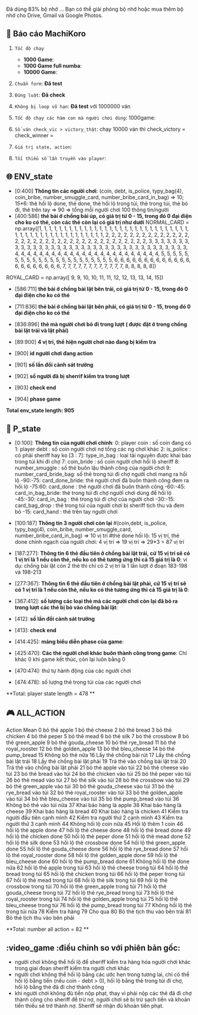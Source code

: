 Đã dùng 83% bộ nhớ … Bạn có thể giải phóng bộ nhớ hoặc mua thêm bộ nhớ cho Drive, Gmail và Google Photos.
## :dart: Báo cáo MachiKoro
1.   `Tốc độ chạy`
      - **1000 Game**: 
      - **1000 Game full numba**: 
      - **10000 Game**: 

2. `Chuẩn form`: **Đã test**
3. `Đúng luật`: **Đã check**
4. `Không bị loop vô hạn`: **Đã test** với 1000000 ván
5. `Tốc độ chạy các hàm con mà người chơi dùng`: 1000game: 
6. `Số ván check_vic > victory_thật`: chạy 10000 ván thì check_victory = check_winner = 
7. `Giá trị state, action`:
9. `Tối thiểu số lần truyền vào player`: 

## :globe_with_meridians: ENV_state
*   [0:400] **Thông tin các người chơi**: (coin, debt, is_police, typy_bag(4),    coin_bribe, number_smuggle_card, number_bribe_card_in_bag) => 10; 15*6: thẻ hối lộ done, thẻ done, thẻ hối lộ trong túi, thẻ trong túi, thẻ bỏ đi, thẻ trên tay => 90 => tổng mỗi người chơi 100 thông tin/người
*   [400:586] **thẻ bài ở chồng bài úp, có giá trị từ 0 - 15, trong đó 0 đại điện cho ko có thẻ, còn các thẻ còn lại có giá trị như dưới**
NORMAL_CARD = np.array([1, 1, 1, 1, 1, 1, 1, 1, 1, 1, 1, 1, 1, 1, 1, 1, 1, 1, 1, 1, 1, 1,
                        1, 1, 1, 1, 1, 1, 1, 1, 1, 1, 1, 1, 1, 1, 1, 1, 1, 1, 1, 1, 1, 1,
                        1, 1, 1, 1, 2, 2, 2, 2, 2, 2, 2, 2, 2, 2, 2, 2, 2, 2, 2, 2, 2, 2,
                        2, 2, 2, 2, 2, 2, 2, 2, 2, 2, 2, 2, 2, 2, 2, 2, 2, 2, 3, 3, 3, 3,
                        3, 3, 3, 3, 3, 3, 3, 3, 3, 3, 3, 3, 3, 3, 3, 3, 3, 3, 3, 3, 3, 3,
                        3, 3, 3, 3, 3, 3, 3, 3, 3, 3, 4, 4, 4, 4, 4, 4, 4, 4, 4, 4, 4, 4,
                        4, 4, 4, 4, 4, 4, 4, 4, 4, 4, 4, 4, 5, 5, 5, 5, 5, 5, 5, 5, 5, 5,
                        5, 5, 5, 5, 5, 5, 5, 5, 5, 5, 5, 5, 6, 6, 6, 6, 6, 6, 6, 6, 6, 6,
                        6, 6, 6, 6, 6, 6, 6, 6, 6, 6, 6, 7, 7, 7, 7, 7, 7, 7, 7, 7, 7, 7,
                        7, 8, 8, 8, 8, 8])

ROYAL_CARD = np.array([ 9,  9, 10, 10, 11, 11, 12, 12, 13, 13, 14, 15])

*   [586:711] **thẻ bài ở chồng bài lật bên trái, có giá trị từ 0 - 15, trong đó 0 đại điện cho ko có thẻ**
*   [711:836] **thẻ bài ở chồng bài lật bên phải, có giá trị từ 0 - 15, trong đó 0 đại điện cho ko có thẻ**

*   [836:896] **thẻ mà người chơi bỏ đi trong lượt ( được đặt ở trong chồng bài lật trái và lật phải)**
*   [89:900] **4 vị trí, thể hiện người chơi nào đang bị kiểm tra**
*   [900] **id người chơi đang action**
*   [901] **số lần đổi cảnh sát trưởng**
*   [902] **số người đã bị sherrif kiểm tra trong lượt**
*   [903] **check end**
*   [904] **phase game**





**Total env_state length: 905**
## :bust_in_silhouette: P_state
*   [0:100]: **Thông tin của người chơi chính**:
        0: player coin  : số coin đang có
        1: player debt  : số coin người chơi nợ tổng các ng chơi khác
        2: is_police    : có phải sheriff hay ko
        [3 : 7]: type_in_bag    : loại tài nguyên được khai báo trong túi khi đi chợ
        7: coin_bride           : số coin người chơi hối lộ sheriff
        8: number_smuggle       : số thẻ buôn lậu thành công của người chơi
        9: number_card_bride_bag:  số thẻ trong túi đi chợ người chơi mang ra hối lộ
        -90:-75: card_done_bride: thẻ người chơi đã buôn thành công đem ra hối lộ
        -75:60: card_done       : thẻ người chơi đã buôn thành công
        -60:-45: card_in_bag_bride: thẻ trong túi đi chợ người chơi dùng để hối lộ
        -45:-30: card_in_bag    : thẻ trong túi đi chợ của người chơi
        -30:-15: card_bag_drop  : thẻ trong túi của người chơi bị sheriff tịch thu và đem bỏ
        -15: card_hand          : thẻ trên tay người chơi
                        
*   [100:187] **Thông tin 3 người chơi còn lại**
    #(coin,debt, is_police, typy_bag(4), coin_bribe, number_smuggle_card, number_bribe_card_in_bag) => 10 vị trí
    #thẻ done hối lộ: 15 vị trí, thẻ done chính ngạch của người chơi: 4 vị trí => 19 vị trí
    => 29*3 = 87 vị trí

*   [187:277]:   **Thông tin 6 thẻ đầu tiên ở chồng bài lật trái, cứ 15 vị trí sẽ có 1 vị trí là 1 nếu còn thẻ, nếu ko có thẻ tương ứng thì cả 15 giá trị là 0**:
ví dụ: chồng bài lật còn 2 thẻ thì chỉ có 2 vị trí là 1 lần lượt ở đoạn 183-198 và 198-213
*   [277:367]:   **Thông tin 6 thẻ đầu tiên ở chồng bài lật phải, cứ 15 vị trí sẽ có 1 vị trí là 1 nếu còn thẻ, nếu ko có thẻ tương ứng thì cả 15 giá trị là 0**:

*   [367:412]:   **số lượng các loại thẻ mà các người chơi còn lại đã bỏ ra trong lượt các thẻ bị bỏ vào chồng bài lật**:
*   [412]:  **số lần đổi cảnh sát trưởng**
*   [413]:  **check end**

      

*   [414:425]:   **mảng biểu diễn phase của game**:
*   [425:470]:   **Các thẻ người chơi khác buôn thành công trong game**: Chỉ khác 0 khi game kết thúc, còn lại luôn bằng 0
*   [470:474]: thứ tự hành động của các người chơi
*   [474:478]: số lượng thẻ trong túi của các người chơi


**Total: player state length = 478 **

## :video_game: ALL_ACTION
Action	Mean
0	bỏ thẻ apple
1	bỏ thẻ cheese
2	bỏ thẻ bread
3	bỏ thẻ chicken
4	bỏ thẻ peper
5	bỏ thẻ mead
6	bỏ thẻ silk
7	bỏ thẻ crossbow
8	bỏ thẻ green_apple
9	bỏ thẻ gouda_cheese
10	bỏ thẻ rye_bread
11	bỏ thẻ royal_rooster
12	bỏ thẻ golden_apple
13	bỏ thẻ bleu_cheese
14	bỏ thẻ pump_bread
15	Không bỏ thẻ nữa
16	Lấy thẻ chồng bài rút
17	Lấy thẻ chồng bài lật trái
18	Lấy thẻ chồng bài lật phải
19	Trả thẻ vào chồng bài lật trái
20	Trả thẻ vào chồng bài lật phải
21	bỏ thẻ apple vào túi
22	bỏ thẻ cheese vào túi
23	bỏ thẻ bread vào túi
24	bỏ thẻ chicken vào túi
25	bỏ thẻ peper vào túi
26	bỏ thẻ mead vào túi
27	bỏ thẻ silk vào túi
28	bỏ thẻ crossbow vào túi
29	bỏ thẻ green_apple vào túi
30	bỏ thẻ gouda_cheese vào túi
31	bỏ thẻ rye_bread vào túi
32	bỏ thẻ royal_rooster vào túi
33	bỏ thẻ golden_apple vào túi
34	bỏ thẻ bleu_cheese vào túi
35	bỏ thẻ pump_bread vào túi
36	Không bỏ thẻ vào túi nữa
37	Khai báo hàng là apple
38	Khai báo hàng là cheese
39	Khai báo hàng là bread
40	Khai báo hàng là chicken
41	Kiểm tra người đầu tiên cạnh mình
42	Kiểm tra người thứ 2 cạnh mình
43	Kiểm tra người thứ 3 cạnh mình
44	Không hối lộ coin nữa
45	Hối lộ thêm 1 coin
46	hối lộ thẻ apple done
47	hối lộ thẻ cheese done
48	hối lộ thẻ bread done
49	hối lộ thẻ chicken done
50	hối lộ thẻ peper done
51	hối lộ thẻ mead done
52	hối lộ thẻ silk done
53	hối lộ thẻ crossbow done
54	hối lộ thẻ green_apple done
55	hối lộ thẻ gouda_cheese done
56	hối lộ thẻ rye_bread done
57	hối lộ thẻ royal_rooster done
58	hối lộ thẻ golden_apple done
59	hối lộ thẻ bleu_cheese done
60	hối lộ thẻ pump_bread done
61	Không hối lộ thẻ done nữa
62	hối lộ thẻ apple trong túi
63	hối lộ thẻ cheese trong túi
64	hối lộ thẻ bread trong túi
65	hối lộ thẻ chicken trong túi
66	hối lộ thẻ peper trong túi
67	hối lộ thẻ mead trong túi
68	hối lộ thẻ silk trong túi
69	hối lộ thẻ crossbow trong túi
70	hối lộ thẻ green_apple trong túi
71	hối lộ thẻ gouda_cheese trong túi
72	hối lộ thẻ rye_bread trong túi
73	hối lộ thẻ royal_rooster trong túi
74	hối lộ thẻ golden_apple trong túi
75	hối lộ thẻ bleu_cheese trong túi
76	hối lộ thẻ pump_bread trong túi
77	Không hối lộ thẻ trong túi nữa
78	Kiểm tra hàng
79	Cho qua
80	Bỏ thẻ tịch thu vào bên trái
81	Bỏ thẻ tịch thu vào bên phải

**Total: number all action = 82 **

## :video_game :điều chỉnh so với phiên bản gốc:
* người chơi không thể hối lộ để sheriff kiểm tra hàng hóa người chơi khác trong giai đoạn sheriff kiểm tra người chơi khác
* người chơi không thể hối lộ bằng các ước hẹn trong tương lai, chỉ có thể hối lộ bằng tiền (nếu coin - debt > 0), hối lộ bằng thẻ trong túi đi chợ, hối lộ bằng thẻ đã đi chợ thành công
* khi người chơi không đủ tiền nộp phạt, thay vì phải nộp các thẻ đã đi chợ thành công cho sheriff để trừ nợ, người chơi sẽ bị trừ sạch tiền và khoản tiền thiếu sẽ trở thành nợ. Sheriff sẽ nhận đủ khoản tiền phạt. 
